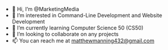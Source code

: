 - 👋 Hi, I’m @MarketingMedia
- 👀 I’m interested in Command-Line Development and Website Development
- 🌱 I’m currently learning Computer Science 50 (CS50)
- 💞️ I’m looking to collaborate on any projects
- 📫 You can reach me at matthewmanning432@gmail.com

<!---
TechnoMarketingMedia/TechnoMarketingMedia is a ✨ special ✨ repository because its `README.md` (this file) appears on your GitHub profile.
You can click the Preview link to take a look at your changes.
--->
